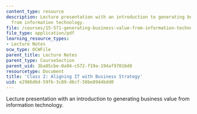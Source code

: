```yaml
---
content_type: resource
description: Lecture presentation with an introduction to generating business value
  from information technology.
file: /courses/15-571-generating-business-value-from-information-technology-spring-2009/e2986d6d59fb3c89d6cf58be8944bdd0_MIT15_571s09_lec02.pdf
file_type: application/pdf
learning_resource_types:
- Lecture Notes
ocw_type: OCWFile
parent_title: Lecture Notes
parent_type: CourseSection
parent_uid: 3ba85cbe-0a94-c572-f19a-194af97016d0
resourcetype: Document
title: 'Class 2: Aligning IT with Business Strategy'
uid: e2986d6d-59fb-3c89-d6cf-58be8944bdd0
---
```

Lecture presentation with an introduction to generating business value from information technology.